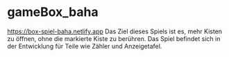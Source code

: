 # gameBox_baha
https://box-spiel-baha.netlify.app
Das Ziel dieses Spiels ist es, mehr Kisten zu öffnen, ohne die markierte Kiste zu berühren. Das Spiel befindet sich in der Entwicklung für Teile wie Zähler und Anzeigetafel.
